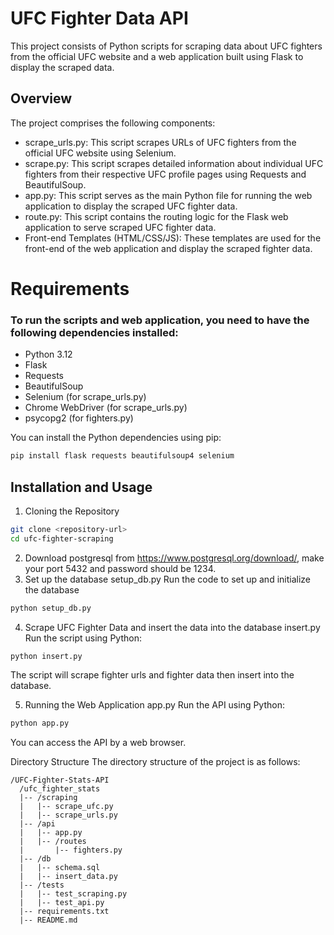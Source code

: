 # UFC Fighter Data API
This project consists of Python scripts for scraping data about UFC fighters from the official UFC website and a web application built using Flask to display the scraped data.

## Overview
The project comprises the following components:

* scrape_urls.py: This script scrapes URLs of UFC fighters from the official UFC website using Selenium.
* scrape.py: This script scrapes detailed information about individual UFC fighters from their respective UFC profile pages using Requests and BeautifulSoup.
* app.py: This script serves as the main Python file for running the web application to display the scraped UFC fighter data.
* route.py: This script contains the routing logic for the Flask web application to serve scraped UFC fighter data.
* Front-end Templates (HTML/CSS/JS): These templates are used for the front-end of the web application and display the scraped fighter data.

# Requirements

### To run the scripts and web application, you need to have the following dependencies installed:

* Python 3.12
* Flask
* Requests
* BeautifulSoup
* Selenium (for scrape_urls.py)
* Chrome WebDriver (for scrape_urls.py)
* psycopg2 (for fighters.py)
  
You can install the Python dependencies using pip:
```bash
pip install flask requests beautifulsoup4 selenium
```

## Installation and Usage
1. Cloning the Repository
```bash
git clone <repository-url>
cd ufc-fighter-scraping
```
2. Download postgresql from https://www.postgresql.org/download/, make your port 5432 and password should be 1234.
3. Set up the database
setup_db.py
Run the code to set up and initialize the database

```bash
python setup_db.py
```

4. Scrape UFC Fighter Data and insert the data into the database
insert.py
Run the script using Python:
```bash
python insert.py
```
The script will scrape fighter urls and fighter data then insert into the database.

5. Running the Web Application
app.py
Run the API using Python:
```bash
python app.py
```
You can access the API by a web browser.

Directory Structure
The directory structure of the project is as follows:

```arduino
/UFC-Fighter-Stats-API
  /ufc_fighter_stats
  |-- /scraping
  |   |-- scrape_ufc.py
  |   |-- scrape_urls.py
  |-- /api
  |   |-- app.py
  |   |-- /routes
  |       |-- fighters.py
  |-- /db
  |   |-- schema.sql
  |   |-- insert_data.py
  |-- /tests
  |   |-- test_scraping.py
  |   |-- test_api.py
  |-- requirements.txt
  |-- README.md

```

